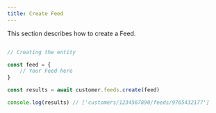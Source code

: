 ```yaml
---
title: Create Feed 
---
```


This section describes how to create a Feed.



```javascript

// Creating the entity

const feed = {
    // Your Feed here 
}

const results = await customer.feeds.create(feed)

console.log(results) // ['customers/1234567890/feeds/9765432177']

```